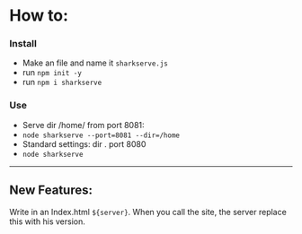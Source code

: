 # How to:
### Install
- Make an file and name it `sharkserve.js`
- run `npm init -y`
- run `npm i sharkserve`

### Use
- Serve dir /home/ from port 8081:
- `node sharkserve --port=8081 --dir=/home`
- Standard settings: dir . port 8080
- `node sharkserve`


---
## New Features:

Write in an Index.html `${server}`. When you call the site, the server replace this with his version.